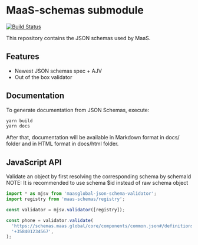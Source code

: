 # MaaS-schemas submodule

[![Build Status](https://travis-ci.com/maasglobal/maas-schemas.svg?token=EzGctxgsjK7P9ky3oz1p&branch=master)](https://travis-ci.com/maasglobal/maas-schemas)

This repository contains the JSON schemas used by MaaS.

## Features

- Newest JSON schemas spec + AJV
- Out of the box validator

## Documentation

To generate documentation from JSON Schemas, execute:

```bash
yarn build
yarn docs
```

After that, documentation will be available in Markdown format in docs/ folder
and in HTML format in docs/html folder.

## JavaScript API

Validate an object by first resolving the corresponding schema by schemaId
NOTE: It is recommended to use schema $id instead of raw schema object

```javascript
import * as mjsv from 'maasglobal-json-schema-validator';
import registry from 'maas-schemas/registry';

const validator = mjsv.validator([registry]);

const phone = validator.validate(
  'https://schemas.maas.global/core/components/common.json#/definitions/phone',
  '+358401234567',
);
```
